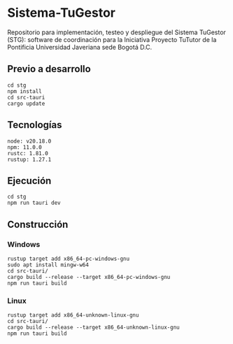 # Sistema-TuGestor
Repositorio para implementación, testeo y despliegue del Sistema TuGestor (STG): software de coordinación para la Iniciativa Proyecto TuTutor de la Pontificia Universidad Javeriana sede Bogotá D.C.


## Previo a desarrollo
```
cd stg
npm install
cd src-tauri
cargo update
```

## Tecnologías
```
node: v20.18.0
npm: 11.0.0
rustc: 1.81.0
rustup: 1.27.1
```

## Ejecución
```
cd stg
npm run tauri dev
```

## Construcción
### Windows
```
rustup target add x86_64-pc-windows-gnu
sudo apt install mingw-w64
cd src-tauri/
cargo build --release --target x86_64-pc-windows-gnu
npm run tauri build
```
### Linux
```
rustup target add x86_64-unknown-linux-gnu
cd src-tauri/
cargo build --release --target x86_64-unknown-linux-gnu
npm run tauri build
```